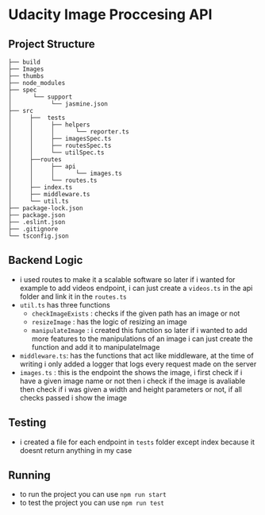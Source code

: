 # Udacity Image Proccesing API

## Project Structure

```
├── build
├── Images
├── thumbs
├── node_modules
├── spec
│      └── support
│           └── jasmine.json
├── src
│     ├──  tests
│     │     ├── helpers
│     │     │      └── reporter.ts
│     │     ├── imagesSpec.ts
│     │     ├── routesSpec.ts
│     │     └── utilSpec.ts
│     ├──routes
│     │     ├── api
│     │     │      └── images.ts
│     │     └── routes.ts
│     ├── index.ts
│     ├── middleware.ts
│     └── util.ts
├── package-lock.json
├── package.json
├── .eslint.json
├── .gitignore
└── tsconfig.json

```

## Backend Logic

- i used routes to make it a scalable software so later if i wanted for example to add videos endpoint, i can just create a `videos.ts` in the api folder and link it in the `routes.ts`
- `util.ts` has three functions
  - `checkImageExists` : checks if the given path has an image or not
  - `resizeImage` : has the logic of resizing an image
  - `manipulateImage` : i created this function so later if i wanted to add more features to the manipulations of an image i can just create the function and add it to manipulateImage
- `middleware.ts`: has the functions that act like middleware, at the time of writing i only added a logger that logs every request made on the server
- `images.ts` : this is the endpoint the shows the image, i first check if i have a given image name or not then i check if the image is avaliable then check if i was given a width and height parameters or not, if all checks passed i show the image

## Testing

- i created a file for each endpoint in `tests` folder except index because it doesnt return anything in my case

## Running

- to run the project you can use `npm run start`
- to test the project you can use `npm run test`
